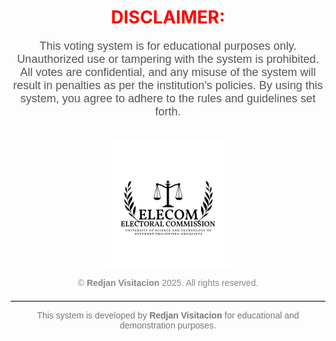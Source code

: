 <h1 align="center">
  <span style="color: red; font-weight: bold;">DISCLAIMER:</span>
</h1>
<p align="center" style="font-size: 18px; font-family: Arial, sans-serif; color: #555;">
  This voting system is for educational purposes only. Unauthorized use or tampering with the system is prohibited. 
  All votes are confidential, and any misuse of the system will result in penalties as per the institution's policies. 
  By using this system, you agree to adhere to the rules and guidelines set forth.
</p>

<!-- Logo Image -->
<div align="center">
  <img class="headP hlogo" src="img/icon.png" alt="ELECOM Logo" style="max-width: 200px; margin-top: 20px;">
</div>

<!-- Footer -->
<p align="center" style="font-size: 14px; color: #888; font-family: Arial, sans-serif;">
  &copy; <strong>Redjan Visitacion</strong> 2025. All rights reserved.
</p>

<hr style="border: 0; border-top: 1px solid #ccc; margin-top: 20px;">
<p align="center" style="font-size: 14px; color: #777; font-family: Arial, sans-serif;">
  This system is developed by <strong>Redjan Visitacion</strong> for educational and demonstration purposes.
</p>
